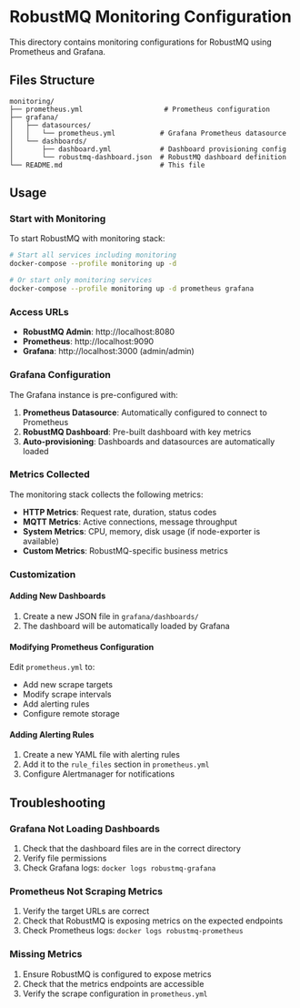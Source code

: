 # RobustMQ Monitoring Configuration

This directory contains monitoring configurations for RobustMQ using Prometheus and Grafana.

## Files Structure

```
monitoring/
├── prometheus.yml                    # Prometheus configuration
├── grafana/
│   ├── datasources/
│   │   └── prometheus.yml           # Grafana Prometheus datasource
│   └── dashboards/
│       ├── dashboard.yml            # Dashboard provisioning config
│       └── robustmq-dashboard.json  # RobustMQ dashboard definition
└── README.md                        # This file
```

## Usage

### Start with Monitoring

To start RobustMQ with monitoring stack:

```bash
# Start all services including monitoring
docker-compose --profile monitoring up -d

# Or start only monitoring services
docker-compose --profile monitoring up -d prometheus grafana
```

### Access URLs

- **RobustMQ Admin**: http://localhost:8080
- **Prometheus**: http://localhost:9090
- **Grafana**: http://localhost:3000 (admin/admin)

### Grafana Configuration

The Grafana instance is pre-configured with:

1. **Prometheus Datasource**: Automatically configured to connect to Prometheus
2. **RobustMQ Dashboard**: Pre-built dashboard with key metrics
3. **Auto-provisioning**: Dashboards and datasources are automatically loaded

### Metrics Collected

The monitoring stack collects the following metrics:

- **HTTP Metrics**: Request rate, duration, status codes
- **MQTT Metrics**: Active connections, message throughput
- **System Metrics**: CPU, memory, disk usage (if node-exporter is available)
- **Custom Metrics**: RobustMQ-specific business metrics

### Customization

#### Adding New Dashboards

1. Create a new JSON file in `grafana/dashboards/`
2. The dashboard will be automatically loaded by Grafana

#### Modifying Prometheus Configuration

Edit `prometheus.yml` to:
- Add new scrape targets
- Modify scrape intervals
- Add alerting rules
- Configure remote storage

#### Adding Alerting Rules

1. Create a new YAML file with alerting rules
2. Add it to the `rule_files` section in `prometheus.yml`
3. Configure Alertmanager for notifications

## Troubleshooting

### Grafana Not Loading Dashboards

1. Check that the dashboard files are in the correct directory
2. Verify file permissions
3. Check Grafana logs: `docker logs robustmq-grafana`

### Prometheus Not Scraping Metrics

1. Verify the target URLs are correct
2. Check that RobustMQ is exposing metrics on the expected endpoints
3. Check Prometheus logs: `docker logs robustmq-prometheus`

### Missing Metrics

1. Ensure RobustMQ is configured to expose metrics
2. Check that the metrics endpoints are accessible
3. Verify the scrape configuration in `prometheus.yml`